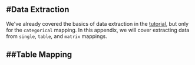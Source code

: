 #Data Extraction
---
We've already covered the basics of data extraction in the [tutorial](/docs/visualizing/1-ExtractingYourData.md), but only for the `categorical` mapping. In this appendix, we will cover extracting data from `single`, `table`, and `matrix` mappings.

##Table Mapping
---
